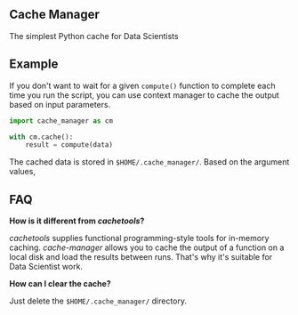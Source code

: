 ## Cache Manager

The simplest Python cache for Data Scientists

## Example

If you don't want to wait for a given `compute()` function to complete
each time you run the script, you can use context manager to cache the
output based on input parameters.

```python
import cache_manager as cm

with cm.cache():
    result = compute(data)

```

The cached data is stored in `$HOME/.cache_manager/`. Based on the argument
values,

## FAQ

**How is it different from _cachetools_?**

_cachetools_ supplies functional programming-style tools for in-memory
caching. _cache-manager_ allows you to cache the output of a function on
a local disk and load the results between runs. That's why it's suitable
for Data Scientist work.

**How can I clear the cache?**

Just delete the `$HOME/.cache_manager/` directory.
